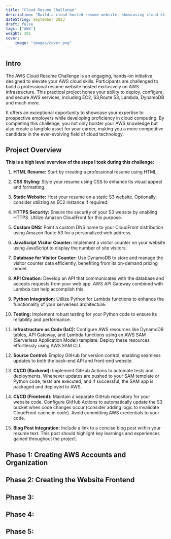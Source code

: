 ```yaml
---
title: "Cloud Resume Challenge"
description: "Build a cloud-hosted resume website, showcasing cloud skills."
dateString: September 2023
draft: false
tags: ["AWS"]
weight: 201
cover:
    image: "images/cover.png"
---
```


## Intro

The AWS Cloud Resume Challenge is an engaging, hands-on initiative designed to elevate your AWS cloud skills. Participants are challenged to build a professional resume website hosted exclusively on AWS infrastructure. This practical project hones your ability to deploy, configure, and secure AWS services, including EC2, S3,Route 53, Lambda, DynamoDB and much more.

It offers an exceptional opportunity to showcase your expertise to prospective employers while developing proficiency in cloud computing. By completing this challenge, you not only bolster your AWS knowledge but also create a tangible asset for your career, making you a more competitive candidate in the ever-evolving field of cloud technology.

## Project Overview
**This is a high level overview of the steps I took during this challenge:**

1. **HTML Resume:** Start by creating a professional resume using HTML.

2. **CSS Styling:** Style your resume using CSS to enhance its visual appeal and formatting.

3. **Static Website:** Host your resume on a static S3 website. Optionally, consider utilizing an EC2 instance if required.

4. **HTTPS Security:** Ensure the security of your S3 website by enabling HTTPS. Utilize Amazon CloudFront for this purpose.

5. **Custom DNS:** Point a custom DNS name to your CloudFront distribution using Amazon Route 53 for a personalized web address.

6. **JavaScript Visitor Counter:** Implement a visitor counter on your website using JavaScript to display the number of site visitors.

7. **Database for Visitor Counter:** Use DynamoDB to store and manage the visitor counter data efficiently, benefiting from its on-demand pricing model.

8. **API Creation:** Develop an API that communicates with the database and accepts requests from your web app. AWS API Gateway combined with Lambda can help accomplish this.

9. **Python Integration:** Utilize Python for Lambda functions to enhance the functionality of your serverless architecture.

10. **Testing:** Implement robust testing for your Python code to ensure its reliability and performance.

11. **Infrastructure as Code (IaC):** Configure AWS resources like DynamoDB tables, API Gateway, and Lambda functions using an AWS SAM (Serverless Application Model) template. Deploy these resources effortlessly using AWS SAM CLI.

12. **Source Control:** Employ GitHub for version control, enabling seamless updates to both the back-end API and front-end website.

13. **CI/CD (Backend):** Implement GitHub Actions to automate tests and deployments. Whenever updates are pushed to your SAM template or Python code, tests are executed, and if successful, the SAM app is packaged and deployed to AWS.

14. **CI/CD (Frontend):** Maintain a separate GitHub repository for your website code. Configure GitHub Actions to automatically update the S3 bucket when code changes occur (consider adding logic to invalidate CloudFront cache in code). Avoid committing AWS credentials to your code.

15. **Blog Post Integration:** Include a link to a concise blog post within your resume text. This post should highlight key learnings and experiences gained throughout the project.

## Phase 1: Creating AWS Accounts and Organization ##

## Phase 2: Creating the Website Frontend  ##

## Phase 3: ##

## Phase 4: ##

## Phase 5: ##



